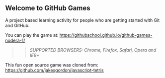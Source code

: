 ## Welcome to GitHub Games

A project based learning activity for people who are getting started with Git and GitHub.

You can play the game at: https://githubschool.github.io/github-games-nodera-1/

>> _*SUPPORTED BROWSERS*: Chrome, Firefox, Safari, Opera and IE9+_

This fun open source game was cloned from: https://github.com/jakesgordon/javascript-tetris
